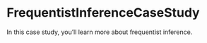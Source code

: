 # FrequentistInferenceCaseStudy
In this case study, you’ll learn more about frequentist inference. 
